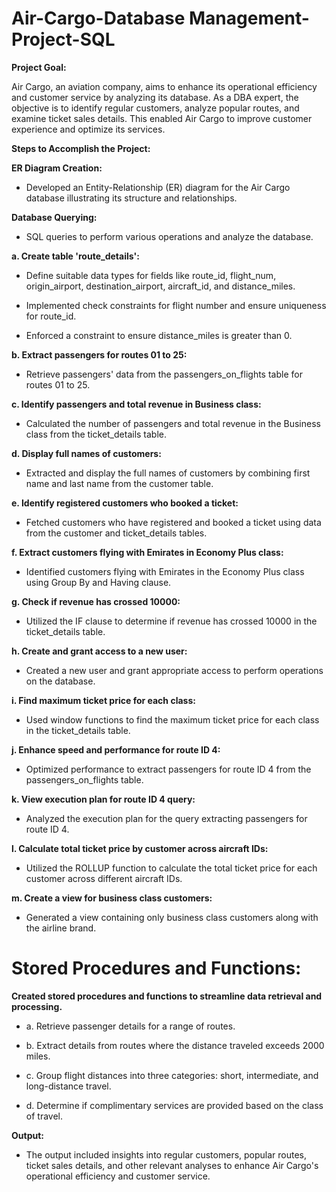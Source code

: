 # Air-Cargo-Database Management-Project-SQL

**Project Goal:**

Air Cargo, an aviation company, aims to enhance its operational efficiency and customer service by analyzing its database. As a DBA expert, the objective is to identify regular customers, analyze popular routes, and examine ticket sales details. This enabled Air Cargo to improve customer experience and optimize its services.

**Steps to Accomplish the Project:**

**ER Diagram Creation:**

- Developed an Entity-Relationship (ER) diagram for the Air Cargo database illustrating its structure and relationships.
  
**Database Querying:**

- SQL queries to perform various operations and analyze the database.
  
**a. Create table 'route_details':**

- Define suitable data types for fields like route_id, flight_num, origin_airport, destination_airport, aircraft_id, and distance_miles.
  
- Implemented check constraints for flight number and ensure uniqueness for route_id.
  
- Enforced a constraint to ensure distance_miles is greater than 0.
  
**b. Extract passengers for routes 01 to 25:**

- Retrieve passengers' data from the passengers_on_flights table for routes 01 to 25.

**c. Identify passengers and total revenue in Business class:**

- Calculated the number of passengers and total revenue in the Business class from the ticket_details table.
  
**d. Display full names of customers:**

- Extracted and display the full names of customers by combining first name and last name from the customer table.
  
**e. Identify registered customers who booked a ticket:**

- Fetched customers who have registered and booked a ticket using data from the customer and ticket_details tables.
  
**f. Extract customers flying with Emirates in Economy Plus class:**

- Identified customers flying with Emirates in the Economy Plus class using Group By and Having clause.
  
**g. Check if revenue has crossed 10000:**

- Utilized the IF clause to determine if revenue has crossed 10000 in the ticket_details table.
  
**h. Create and grant access to a new user:**

- Created a new user and grant appropriate access to perform operations on the database.
  
**i. Find maximum ticket price for each class:**

- Used window functions to find the maximum ticket price for each class in the ticket_details table.
  
**j. Enhance speed and performance for route ID 4:**

- Optimized performance to extract passengers for route ID 4 from the passengers_on_flights table.
  
**k. View execution plan for route ID 4 query:**

- Analyzed the execution plan for the query extracting passengers for route ID 4.
  
**l. Calculate total ticket price by customer across aircraft IDs:**

- Utilized the ROLLUP function to calculate the total ticket price for each customer across different aircraft IDs.
  
**m. Create a view for business class customers:**

- Generated a view containing only business class customers along with the airline brand.
  
# Stored Procedures and Functions:

**Created stored procedures and functions to streamline data retrieval and processing.**

- a. Retrieve passenger details for a range of routes.
  
- b. Extract details from routes where the distance traveled exceeds 2000 miles.
  
- c. Group flight distances into three categories: short, intermediate, and long-distance travel.
  
- d. Determine if complimentary services are provided based on the class of travel.
  

**Output:**
- The output  included insights into regular customers, popular routes, ticket sales details, and other relevant analyses to enhance Air Cargo's operational efficiency and customer service.
